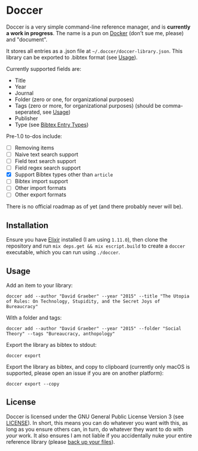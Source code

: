 # Doccer

Doccer is a very simple command-line reference manager, and is **currently a work in progress**. The name is a pun on [Docker](https://www.docker.com) (don't sue me, please) and "document".

It stores all entries as a .json file at `~/.doccer/doccer-library.json`. This library can be exported to .bibtex format (see [Usage](#Usage)).

Currently supported fields are:

- Title
- Year
- Journal
- Folder (zero or one, for organizational purposes)
- Tags (zero or more, for organizational purposes) (should be comma-seperated, see [Usage](#usage))
- Publisher
- Type (see [Bibtex Entry Types](https://www.bibtex.com/e/entry-types/))

Pre-1.0 to-dos include:

- [ ] Removing items
- [ ] Naive text search support
- [ ] Field text search support
- [ ] Field regex search support
- [x] Support Bibtex types other than `article`
- [ ] Bibtex import support
- [ ] Other import formats
- [ ] Other export formats

There is no official roadmap as of yet (and there probably never will be).

## Installation

Ensure you have [Elixir](https://elixir-lang.org) installed (I am using `1.11.0`), then clone the repository and run `mix deps.get && mix escript.build` to create a `doccer` executable, which you can run using `./doccer`.

## Usage

Add an item to your library:

```
doccer add --author "David Graeber" --year "2015" --title "The Utopia of Rules: On Technology, Stupidity, and the Secret Joys of Bureaucracy"
```

With a folder and tags:

```
doccer add --author "David Graeber" --year "2015" --folder "Social Theory" --tags "Bureaucracy, anthopology"
```

Export the library as bibtex to stdout:

```
doccer export
```

Export the library as bibtex, and copy to clipboard (currently only macOS is supported, please open an issue if you are on another platform):

```
doccer export --copy
```

## License

Doccer is licensed under the GNU General Public License Version 3 (see [LICENSE](https://gitlab.com/Niek_pas/doccer-elixir/-/blob/master/LICENSE)). In short, this means you can do whatever you want with this, as long as you ensure others can, in turn, do whatever they want to do with _your_ work. It also ensures I am not liable if you accidentally nuke your entire reference library (please [back up your files](http://5by5.tv/hypercritical/2)).

